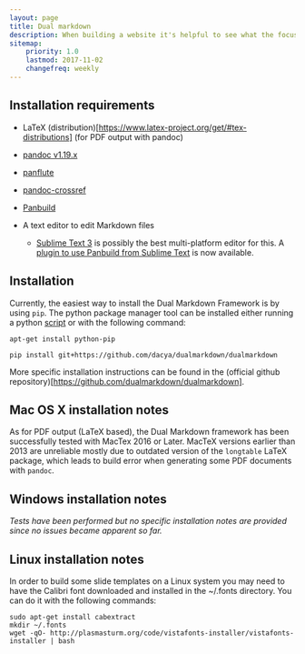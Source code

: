 ```yaml
---
layout: page
title: Dual markdown
description: When building a website it's helpful to see what the focus of your site is. This page is an example of how to show a website's focus.
sitemap:
    priority: 1.0
    lastmod: 2017-11-02
    changefreq: weekly
---
```




## Installation requirements

* LaTeX (distribution)[https://www.latex-project.org/get/#tex-distributions] (for PDF output with pandoc)

* [pandoc v1.19.x](https://github.com/jgm/pandoc/releases/tag/1.19.2.1)

* [panflute](https://github.com/sergiocorreia/panflute)

* [pandoc-crossref](https://github.com/lierdakil/pandoc-crossref)

* [Panbuild](https://github.com/jcsaezal/panbuild)

* A text editor to edit Markdown files
	- [Sublime Text 3](https://www.sublimetext.com/3) is possibly the best multi-platform editor for this. A [plugin to use Panbuild from Sublime Text](https://github.com/jcsaezal/SublimeText-Panbuild) is now available.

## Installation

Currently, the easiest way to install the Dual Markdown Framework is by using `pip`. The python package manager tool can be installed either running a python [script](https://pip.pypa.io/en/stable/installing/) or with the following command:

	apt-get install python-pip

	pip install git+https://github.com/dacya/dualmarkdown/dualmarkdown

More specific installation instructions can be found in the (official github repository)[https://github.com/dualmarkdown/dualmarkdown].

## Mac OS X installation notes

As for PDF output (LaTeX based), the Dual Markdown framework has been successfully tested with MacTex 2016 or Later. MacTeX versions earlier than 2013 are unreliable mostly due to outdated version of the `longtable` LaTeX package, which leads to build error when generating some PDF documents with `pandoc`. 	

## Windows installation notes

_Tests have been performed but no specific installation notes are provided since no issues became apparent so far._

## Linux installation notes

In order to build some slide templates on a Linux system you may need to have the Calibri font downloaded and installed in the ~/.fonts directory. You can do it with the following commands:
```
sudo apt-get install cabextract
mkdir ~/.fonts
wget -qO- http://plasmasturm.org/code/vistafonts-installer/vistafonts-installer | bash
```